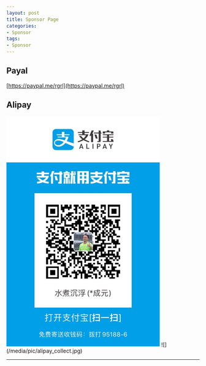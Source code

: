 ```yaml
---
layout: post
title: Sponsor Page
categories:
- Sponsor
tags:
- Sponsor
---
```


     
	 
## Payal
[https://paypal.me/rgrl](https://paypal.me/rgrl)
## Alipay
<img src="/media/pic/alipay_collect.jpg" width=400px>
![](/media/pic/alipay_collect.jpg)


----
